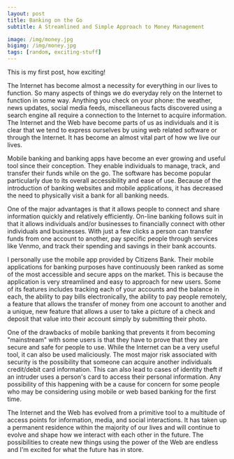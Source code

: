 ```yaml
---
layout: post
title: Banking on the Go
subtitle: A Streamlined and Simple Approach to Money Management

image: /img/money.jpg
bigimg: /img/money.jpg
tags: [random, exciting-stuff]
---
```


This is my first post, how exciting!

The Internet has become almost a necessity for everything in our lives to function. So many aspects of things we do everyday rely on the Internet to function in some way. Anything you check on your phone: the weather, news updates, social media feeds, miscellaneous facts discovered using a search engine all require a connection to the Internet to acquire information. The Internet and the Web have become parts of us as individuals and it is clear that we tend to express ourselves by using web related software or through the Internet. It has become an almost vital part of how we live our lives.

Mobile banking and banking apps have become an ever growing and useful tool since their conception. They enable individuals to manage, track, and transfer their funds while on the go. The software has become popular particularly due to its overall accessibility and ease of use. Because of the introduction of banking websites and mobile applications, it has decreased the need to physically visit a bank for all banking needs.

One of the major advantages is that it allows people to connect and share information quickly and relatively efficiently. On-line banking follows suit in that it allows individuals and/or businesses to financially connect with other individuals and businesses. With just a few clicks a person can transfer funds from one account to another, pay specific people through services like Venmo, and track their spending and savings in their bank accounts.

I personally use the mobile app provided by Citizens Bank. Their mobile applications for banking purposes have continuously been ranked as some of the most accessible and secure apps on the market. This is because the application is very streamlined and easy to approach for new users. Some of its features includes tracking each of your accounts and the balance in each, the ability to pay bills electronically, the ability to pay people remotely, a feature that allows the transfer of money from one account to another and a unique, new feature that allows a user to take a picture of a check and deposit that value into their account simply by submitting their photo.

One of the drawbacks of mobile banking that prevents it from becoming "mainstream" with some users is that they have to prove that they are secure and safe for people to use. While the Internet can be a very useful tool, it can also be used maliciously. The most major risk associated with security is the possibility that someone can acquire another individuals credit/debit card information. This can also lead to cases of identity theft if an intruder uses a person's card to access their personal information. Any possibility of this happening with be a cause for concern for some people who may be considering using mobile or web based banking for the first time.

The Internet and the Web has evolved from a primitive tool to a multitude of access points for information, media, and social interactions. It has taken up a permanent residence within the majority of our lives and will continue to evolve and shape how we interact with each other in the future. The possibilities to create new things using the power of the Web are endless and I'm excited for what the future has in store.
